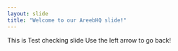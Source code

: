 ```yaml
---
layout: slide
title: "Welcome to our AreebHQ slide!"
---
```

This is Test checking slide
Use the left arrow to go back!
